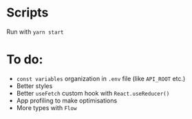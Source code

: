 # Scripts
  Run with `yarn start`
# To do:

- `const variables` organization in `.env` file (like `API_ROOT` etc.)
- Better styles
- Better `useFetch` custom hook with `React.useReducer()`
- App profiling to make optimisations
- More types with `Flow`